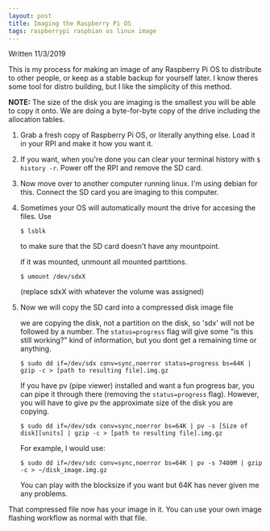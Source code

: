 ```yaml
---
layout: post
title: Imaging the Raspberry Pi OS
tags: raspberrypi raspbian os linux image
---
```


Written 11/3/2019

This is my process for making an image of any Raspberry Pi OS to distribute to other people, or keep as a stable backup for yourself later. I know theres some tool for distro building, but I like the simplicity of this method. 

**NOTE:** The size of the disk you are imaging is the smallest you will be able to copy it onto. We are doing a byte-for-byte copy of the drive including the allocation tables.

1. Grab a fresh copy of Raspberry Pi OS, or literally anything else. Load it in your RPI and make it how you want it.

2. If you want, when you're done you can clear your terminal history with `$ history -r`. Power off the RPI and remove the SD card.

3. Now move over to another computer running linux. I'm using debian for this. Connect the SD card you are imaging to this computer.

4. Sometimes your OS will automatically mount the drive for accesing the files. Use

    ```
    $ lsblk
    ```

    to make sure that the SD card doesn't have any mountpoint. 

    if it was mounted, unmount all mounted partitions.

    ```
    $ umount /dev/sdxX
    ```

    (replace sdxX with whatever the volume was assigned)

5. Now we will copy the SD card into a compressed disk image file

    we are copying the disk, not a partition on the disk, so 'sdx' will not be followed by a number. The `status=progress` flag will give some "is this still working?" kind of information, but you dont get a remaining time or anything.

    ```
    $ sudo dd if=/dev/sdx conv=sync,noerror status=progress bs=64K | gzip -c > [path to resulting file].img.gz
    ```

    If you have pv (pipe viewer) installed and want a fun progress bar, you can pipe it through there (removing the `status=progress` flag). However, you will have to give pv the approximate size of the disk you are copying. 
    
    ```
    $ sudo dd if=/dev/sdx conv=sync,noerror bs=64K | pv -s [Size of disk][units] | gzip -c > [path to resulting file].img.gz
    ```

    For example, I would use:

    ```
    $ sudo dd if=/dev/sdc conv=sync,noerror bs=64K | pv -s 7400M | gzip -c > ~/disk_image.img.gz
    ```

    You can play with the blocksize if you want but 64K has never given me any problems.

That compressed file now has your image in it. You can use your own image flashing workflow as normal with that file.